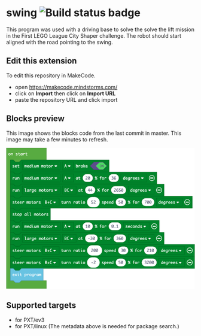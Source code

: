 # swing ![Build status badge](https://github.com/lego-marshmallows/swing/workflows/MakeCode/badge.svg)

This program was used with a driving base to solve the solve the lift mission in the First LEGO League City Shaper challenge. The robot should start aligned with the road pointing to the swing.

## Edit this extension

To edit this repository in MakeCode.

* open https://makecode.mindstorms.com/
* click on **Import** then click on **Import URL**
* paste the repository URL and click import

## Blocks preview

This image shows the blocks code from the last commit in master.
This image may take a few minutes to refresh.

![A rendered view of the blocks](https://github.com/lego-marshmallows/swing/raw/master/.makecode/blocks.png)

## Supported targets

* for PXT/ev3
* for PXT/linux
(The metadata above is needed for package search.)

